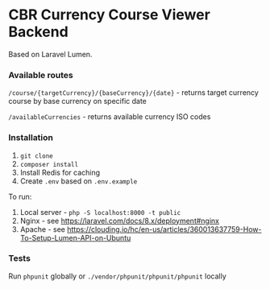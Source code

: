 # CBR Currency Course Viewer Backend 

Based on Laravel Lumen.

### Available routes

`/course/{targetCurrency}/{baseCurrency}/{date}` - returns target currency course by base currency on specific date

`/availableCurrencies` - returns available currency ISO codes

### Installation

1. `git clone`
2. `composer install`
3. Install Redis for caching
4. Create `.env` based on `.env.example`

To run:
1. Local server - `php -S localhost:8000 -t public`
2. Nginx - see https://laravel.com/docs/8.x/deployment#nginx
3. Apache - see https://clouding.io/hc/en-us/articles/360013637759-How-To-Setup-Lumen-API-on-Ubuntu

### Tests

Run `phpunit` globally or `./vendor/phpunit/phpunit/phpunit` locally
